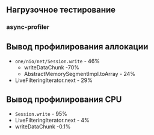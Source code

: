 ## Нагрузочное тестирование
### async-profiler
## Вывод профилирования аллокации
- `one/nio/net/Session.write` - 46%
  - writeDataChunk -70% 
  - AbstractMemorySegmentImpl.toArray - 24%
- LiveFilteringIterator.next - 29%

## Вывод профилирования CPU

- `Session.write` - 95%
- LiveFilteringIterator.next - 4%
- writeDataChunk -0.1%
